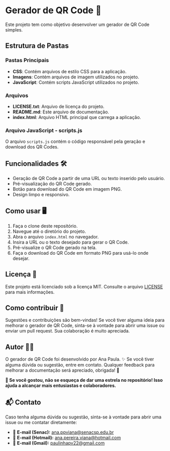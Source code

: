 # Gerador de QR Code 📲

Este projeto tem como objetivo desenvolver um gerador de QR Code simples.

## Estrutura de Pastas

### Pastas Principais

- **CSS**: Contém arquivos de estilo CSS para a aplicação.
- **Imagens**: Contém arquivos de imagem utilizados no projeto.
- **JavaScript**: Contém scripts JavaScript utilizados no projeto.

### Arquivos

- **LICENSE.txt**: Arquivo de licença do projeto.
- **README.md**: Este arquivo de documentação.
- **index.html**: Arquivo HTML principal que carrega a aplicação.

### Arquivo JavaScript - scripts.js

O arquivo `scripts.js` contém o código responsável pela geração e download dos QR Codes. 

## Funcionalidades 🛠️

- Geração de QR Code a partir de uma URL ou texto inserido pelo usuário.
- Pré-visualização do QR Code gerado.
- Botão para download do QR Code em imagem PNG.
- Design limpo e responsivo.

## Como usar 🖥️

1. Faça o clone deste repositório.
2. Navegue até o diretório do projeto.
3. Abra o arquivo `index.html` no navegador.
4. Insira a URL ou o texto desejado para gerar o QR Code.
5. Pré-visualize o QR Code gerado na tela.
6. Faça o download do QR Code em formato PNG para usá-lo onde desejar.

## Licença 📄

Este projeto está licenciado sob a licença MIT. Consulte o arquivo [LICENSE](./LICENSE.txt) para mais informações.

## Como contribuir 🤝

Sugestões e contribuições são bem-vindas! Se você tiver alguma ideia para melhorar o gerador de QR Code, sinta-se à vontade para abrir uma issue ou enviar um pull request. Sua colaboração é muito apreciada.

## Autor 👩‍💻

O gerador de QR Code foi desenvolvido por Ana Paula. ✨ Se você tiver alguma dúvida ou sugestão, entre em contato. Qualquer feedback para melhorar a documentação será apreciado, obrigada! 🙏

**🌟 Se você gostou, não se esqueça de dar uma estrela no repositório! Isso ajuda a alcançar mais entusiastas e colaboradores.**


## 📬 Contato

Caso tenha alguma dúvida ou sugestão, sinta-se à vontade para abrir uma issue ou me contatar diretamente:

- 📧 **E-mail (Senac):** ana.ppviana@senacsp.edu.br 
- 📧 **E-mail (Hotmail):** ana.pereira.viana@hotmail.com  
- 📧 **E-mail (Gmail):** paulinhapv22@gmail.com  

 
